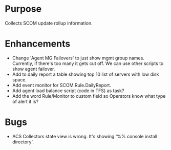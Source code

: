 # Purpose

Collects SCOM update rollup information.

# Enhancements

- Change 'Agent MG Failovers' to just show mgmt group names. Currently, if there's too many it gets cut off. We can use other scripts to show agent failover.
- Add to daily report a table showing top 10 list of servers with low disk space.
- Add event monitor for SCOM.Rule.DailyReport.
- Add agent load balance script (code in TFS) as task? 
- Add the word Rule/Monitor to custom field so Operators know what type of alert it is?

# Bugs

- ACS Collectors state view is wrong. It's showing '%\% console install directory'.
